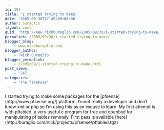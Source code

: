 ```yaml
---
id: 391
title: 'I started trying to make'
date: '2005-09-30T17:45:00+00:00'
author: buraglio
layout: post
guid: 'http://new.nickburaglio.com/2005/09/30/i-started-trying-to-make/'
permalink: /2005/09/30/i-started-trying-to-make/
blogger_blog:
    - www.nickburaglio.com
blogger_author:
    - 'Nick Buraglio'
blogger_permalink:
    - /2005/09/i-started-trying-to-make.html
post_views:
    - '247'
categories:
    - 'The firehose'
---
```


<div></div>I started trying to make some packages for the [pfsense](http://www.pfsense.org/) platform. I’mnot really a developer and don’t know xml or php so I’m using this as an excuse to learn. My first attempt is with pftabled, a very useful c program for free and openbsd for manipulating pf tables remotely. First pass is available [here](http://buraglio.com/nick/projects/pfsense/pftabled.tgz)

<div></div>